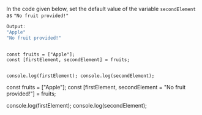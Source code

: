 In the code given below,
set the default value
of the variable `secondElement`
as `"No fruit provided!"`

```js
Output:
"Apple"
"No fruit provided!"
```
<codeblock type="exercise" language="javascript" testMode="fixedInput">
<code>
const fruits = ["Apple"];
const [firstElement, secondElement] = fruits;

console.log(firstElement);
console.log(secondElement);
</code>

<solution>
const fruits = ["Apple"];
const [firstElement, secondElement = "No fruit provided!"] = fruits;

console.log(firstElement);
console.log(secondElement);
</solution>
</codeblock>
